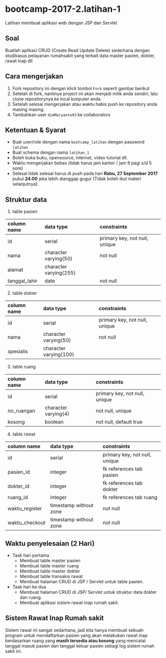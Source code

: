 # bootcamp-2017-2.latihan-1
Latihan membuat aplikasi web dengan JSP dan Servlet

## Soal

Buatlah aplikasi CRUD (Create Read Update Delete) sederhana dengan studikasus pelayanan rumahsakit yang terkait data master pasien, dokter, rawat inap dll

## Cara mengerjakan

1. Fork repository ini dengan klick tombol `Fork` seperti gambar berikut
2. Setelah di fork, nantinya project ini akan menjadi milik anda sendiri, lalu clone repositorynya ke local konputer anda.
3. Setelah selesai mengerjakan atau waktu habis push ke repository anda masing masing.
4. Tambahkan user `dimMaryanto93` ke collaborators

## Ketentuan & Syarat

* Buat user/role dengan nama `bootcamp_latihan` dengan password `latihan`
* Buat schema dengan nama `latihan_1`
* Boleh buka buku, opensource, internet, video tutorial dll.
* Waktu mengerjakan bebas (tidak harus jam kantor / jam 9 pagi s/d 5 sore)
* Selesai tidak selesai harus di push pada hari **Rabu, 27 September 2017** pukul **24.00** jeka lebih dianggap gugur (Tidak boleh ikut materi selanjutnya).

## Struktur data

1. table pasien

| column name     | data type               | constraints   |
| :-------------  | :-------------          | :-----------  |
| id              | serial                  | primary key, not null, unique |
| nama            | character varying(50)   | not null |
| alamat          | character varying(255)  |  |
| tanggal_lahir   | date                    | not null |

2. table dokter

| column name     | data type               | constraints   |
| :-------------  | :-------------          | :-----------  |
| id              | serial                  | primary key, not null, unique |
| nama            | character varying(50)   | not null |
| spesialis       | character varying(100)  |  |

3. table ruang

| column name     | data type               | constraints   |
| :-------------  | :-------------          | :-----------  |
| id              | serial                  | primary key, not null, unique |
| no_ruangan      | character varying(4)    | not null, unique |
| kosong          | boolean                 | not null, default true |


4. table rawat

| column name     | data type               | constraints   |
| :-------------  | :-------------          | :-----------  |
| id              | serial                  | primary key, not null, unique |
| pasien_id       | integer                 | fk references tab pasien  |
| dokter_id       | integer                 | fk references tab dokter  |
| ruang_id        | integer                 | fk references tab ruang   |
| waktu_register  | timestamp without zone  | not null                  |
| waktu_checkout  | timestamp without zone  | not null                  |


## Waktu penyelesaian (2 Hari)

* Task hari pertama
  * Membuat table master pasien
  * Membuat table master ruang
  * Membuat table master dokter
  * Membuat table transaksi rawat
  * Membuat halaman CRUD di JSP / Servlet untuk table pasien.
* Task hari ke dua
  * Membuat halaman CRUD di JSP/ Servlet untuk struktur data dokter dan ruang.
  * Membuat aplikasi sistem rawat inap rumah sakit.

## Sistem Rawat Inap Rumah sakit

Sistem rawat ini sangat sedarhana, jadi kita hanya membuat sebuah program untuk mendaftarkan pasien yang akan melakukan rawat inap berdasarkan ruang yang **masih tersedia atau kosong** yang mencatat tanggal masuk pasien dan tanggal keluar pasien sebagi log sistem rumah sakit ini.
